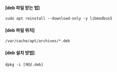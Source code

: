 #### [deb 파일 받는 법]

```
sudo apt reinstall --download-only -y libmodbus5
```

#### [deb 파일 위치]

```
/var/cache/apt/archives/*.deb
```

#### [deb 설치 방법]

```
dpkg -i [해당.deb]
```

